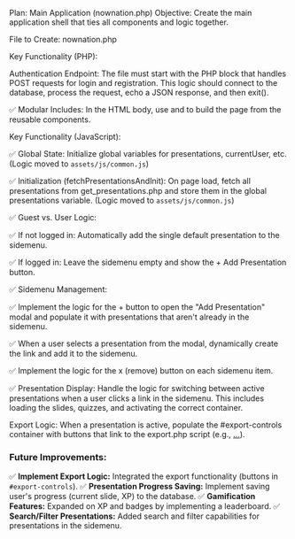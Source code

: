 Plan: Main Application (nownation.php)
Objective: Create the main application shell that ties all components and logic together.

File to Create: nownation.php

Key Functionality (PHP):

Authentication Endpoint: The file must start with the PHP block that handles POST requests for login and registration. This logic should connect to the database, process the request, echo a JSON response, and then exit().

✅ Modular Includes: In the HTML body, use <?php include 'sidemenu.php'; ?> and <?php include 'header.php'; ?> to build the page from the reusable components.

Key Functionality (JavaScript):

✅ Global State: Initialize global variables for presentations, currentUser, etc. (Logic moved to `assets/js/common.js`)

✅ Initialization (fetchPresentationsAndInit): On page load, fetch all presentations from get_presentations.php and store them in the global presentations variable. (Logic moved to `assets/js/common.js`)

✅ Guest vs. User Logic:

✅ If not logged in: Automatically add the single default presentation to the sidemenu.

✅ If logged in: Leave the sidemenu empty and show the + Add Presentation button.

✅ Sidemenu Management:

✅ Implement the logic for the + button to open the "Add Presentation" modal and populate it with presentations that aren't already in the sidemenu.

✅ When a user selects a presentation from the modal, dynamically create the link and add it to the sidemenu.

✅ Implement the logic for the x (remove) button on each sidemenu item.

✅ Presentation Display: Handle the logic for switching between active presentations when a user clicks a link in the sidemenu. This includes loading the slides, quizzes, and activating the correct container.

Export Logic: When a presentation is active, populate the #export-controls container with buttons that link to the export.php script (e.g., <a href="export.php?id=...&format=pdf">...</a>).

### Future Improvements:

✅ **Implement Export Logic:** Integrated the export functionality (buttons in `#export-controls`).
✅ **Presentation Progress Saving:** Implement saving user's progress (current slide, XP) to the database.
✅ **Gamification Features:** Expanded on XP and badges by implementing a leaderboard.
✅ **Search/Filter Presentations:** Added search and filter capabilities for presentations in the sidemenu.
